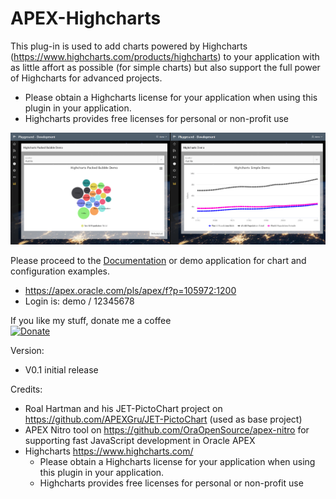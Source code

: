 # APEX-Highcharts

This plug-in is used to add charts powered by Highcharts (https://www.highcharts.com/products/highcharts) to your application with as little affort as possible (for simple charts) but also support the full power of Highcharts for advanced projects.
* Please obtain a Highcharts license for your application when using this plugin in your application.
* Highcharts provides free licenses for personal or non-profit use

![Screenshot](screenshot.png)

Please proceed to the [Documentation](docs/README.md) or demo application for chart and configuration examples.
*  https://apex.oracle.com/pls/apex/f?p=105972:1200
*  Login is: demo / 12345678

If you like my stuff, donate me a coffee  
[![Donate](https://img.shields.io/badge/Donate-PayPal-green.svg)](https://paypal.me/rhinterndorfer)

Version:
*  V0.1 initial release

Credits:
*  Roal Hartman and his JET-PictoChart project on https://github.com/APEXGru/JET-PictoChart (used as base project)
*  APEX Nitro tool on https://github.com/OraOpenSource/apex-nitro for supporting fast JavaScript development in Oracle APEX
*  Highcharts https://www.highcharts.com/
   * Please obtain a Highcharts license for your application when using this plugin in your application.
   * Highcharts provides free licenses for personal or non-profit use





